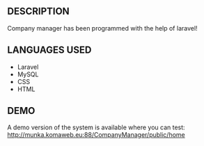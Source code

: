 ## DESCRIPTION

Company manager has been programmed with the help of laravel!

## LANGUAGES USED

- Laravel
- MySQL
- CSS
- HTML

## DEMO

A demo version of the system is available where you can test: http://munka.komaweb.eu:88/CompanyManager/public/home
